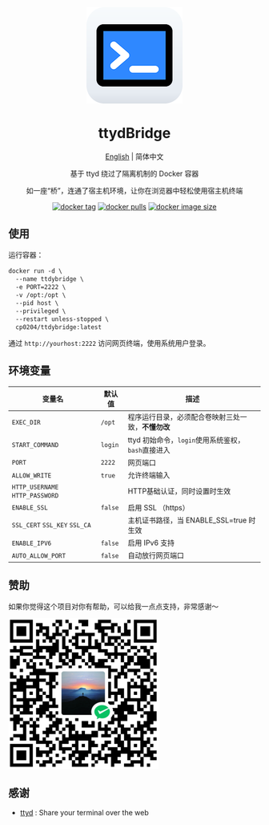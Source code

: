 <div align="center">

![logo](img/icon.png)

# ttydBridge

[English](/README.md) | 简体中文

基于 ttyd 绕过了隔离机制的 Docker 容器

如一座“桥”，连通了宿主机环境，让你在浏览器中轻松使用宿主机终端

[![docker tag][docker-tag-image]][github-url] [![docker pulls][docker-pulls-image]][docker-url] [![docker image size][docker-image-size-image]][docker-url]

[docker-tag-image]: https://img.shields.io/docker/v/cp0204/ttydbridge
[docker-pulls-image]: https://img.shields.io/docker/pulls/cp0204/ttydbridge
[docker-image-size-image]: https://img.shields.io/docker/image-size/cp0204/ttydbridge
[github-url]: https://github.com/Cp0204/ttydbridge
[docker-url]: https://hub.docker.com/r/cp0204/ttydbridge

</div>

## 使用

运行容器：

```shell
docker run -d \
  --name ttdybridge \
  -e PORT=2222 \
  -v /opt:/opt \
  --pid host \
  --privileged \
  --restart unless-stopped \
  cp0204/ttdybridge:latest
```

通过 `http://yourhost:2222` 访问网页终端，使用系统用户登录。

## 环境变量

| 变量名                          | 默认值  | 描述                                               |
| ------------------------------- | ------- | -------------------------------------------------- |
| `EXEC_DIR`                      | `/opt`  | 程序运行目录，必须配合卷映射三处一致，**不懂勿改** |
| `START_COMMAND`                 | `login` | ttyd 初始命令，`login`使用系统鉴权，`bash`直接进入 |
| `PORT`                          | `2222`  | 网页端口                                           |
| `ALLOW_WRITE`                   | `true`  | 允许终端输入                                       |
| `HTTP_USERNAME` `HTTP_PASSWORD` |         | HTTP基础认证，同时设置时生效                       |
| `ENABLE_SSL`                    | `false` | 启用 SSL （https）                                 |
| `SSL_CERT` `SSL_KEY` `SSL_CA`   |         | 主机证书路径，当 ENABLE_SSL=true 时生效            |
| `ENABLE_IPV6`                   | `false` | 启用 IPv6 支持                                     |
| `AUTO_ALLOW_PORT`               | `false` | 自动放行网页端口                                   |

## 赞助

如果你觉得这个项目对你有帮助，可以给我一点点支持，非常感谢～

![WeChatPay](img/wechat_pay_qrcode.png)

## 感谢

- [ttyd](https://github.com/tsl0922/ttyd) : Share your terminal over the web
